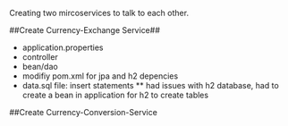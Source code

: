 Creating two mircoservices to talk to each other. 

##Create Currency-Exchange Service##
* application.properties
* controller
* bean/dao
* modifiy pom.xml for jpa and h2 depencies
* data.sql file: insert statements
** had issues with h2 database, had to create a bean in application for h2 to create tables

##Create Currency-Conversion-Service
